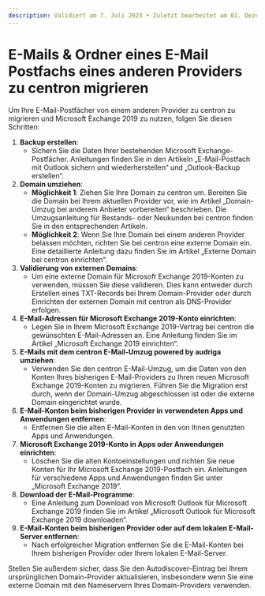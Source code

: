 ```yaml
---
description: Validiert am 7. Juli 2023 • Zuletzt bearbeitet am 01. Dezember 2023
---
```


# E-Mails & Ordner eines E-Mail Postfachs eines anderen Providers zu centron migrieren

Um Ihre E-Mail-Postfächer von einem anderen Provider zu centron zu migrieren und Microsoft Exchange 2019 zu nutzen, folgen Sie diesen Schritten:

1. **Backup erstellen**:
   * Sichern Sie die Daten Ihrer bestehenden Microsoft Exchange-Postfächer. Anleitungen finden Sie in den Artikeln „E-Mail-Postfach mit Outlook sichern und wiederherstellen“ und „Outlook-Backup erstellen“.
2. **Domain umziehen**:
   * **Möglichkeit 1**: Ziehen Sie Ihre Domain zu centron um. Bereiten Sie die Domain bei Ihrem aktuellen Provider vor, wie im Artikel „Domain-Umzug bei anderem Anbieter vorbereiten“ beschrieben. Die Umzugsanleitung für Bestands- oder Neukunden bei centron finden Sie in den entsprechenden Artikeln.
   * **Möglichkeit 2**: Wenn Sie Ihre Domain bei einem anderen Provider belassen möchten, richten Sie bei centron eine externe Domain ein. Eine detaillierte Anleitung dazu finden Sie im Artikel „Externe Domain bei centron einrichten“.
3. **Validierung von externen Domains**:
   * Um eine externe Domain für Microsoft Exchange 2019-Konten zu verwenden, müssen Sie diese validieren. Dies kann entweder durch Erstellen eines TXT-Records bei Ihrem Domain-Provider oder durch Einrichten der externen Domain mit centron als DNS-Provider erfolgen.
4. **E-Mail-Adressen für Microsoft Exchange 2019-Konto einrichten**:
   * Legen Sie in Ihrem Microsoft Exchange 2019-Vertrag bei centron die gewünschten E-Mail-Adressen an. Eine Anleitung finden Sie im Artikel „Microsoft Exchange 2019 einrichten“.
5. **E-Mails mit dem centron E-Mail-Umzug powered by audriga umziehen**:
   * Verwenden Sie den centron E-Mail-Umzug, um die Daten von den Konten Ihres bisherigen E-Mail-Providers zu Ihren neuen Microsoft Exchange 2019-Konten zu migrieren. Führen Sie die Migration erst durch, wenn der Domain-Umzug abgeschlossen ist oder die externe Domain eingerichtet wurde.
6. **E-Mail-Konten beim bisherigen Provider in verwendeten Apps und Anwendungen entfernen**:
   * Entfernen Sie die alten E-Mail-Konten in den von Ihnen genutzten Apps und Anwendungen.
7. **Microsoft Exchange 2019-Konto in Apps oder Anwendungen einrichten**:
   * Löschen Sie die alten Kontoeinstellungen und richten Sie neue Konten für Ihr Microsoft Exchange 2019-Postfach ein. Anleitungen für verschiedene Apps und Anwendungen finden Sie unter „Microsoft Exchange 2019“.
8. **Download der E-Mail-Programme**:
   * Eine Anleitung zum Download von Microsoft Outlook für Microsoft Exchange 2019 finden Sie im Artikel „Microsoft Outlook für Microsoft Exchange 2019 downloaden“.
9. **E-Mail-Konten beim bisherigen Provider oder auf dem lokalen E-Mail-Server entfernen**:
   * Nach erfolgreicher Migration entfernen Sie die E-Mail-Konten bei Ihrem bisherigen Provider oder Ihrem lokalen E-Mail-Server.

Stellen Sie außerdem sicher, dass Sie den Autodiscover-Eintrag bei Ihrem ursprünglichen Domain-Provider aktualisieren, insbesondere wenn Sie eine externe Domain mit den Nameservern Ihres Domain-Providers verwenden.
